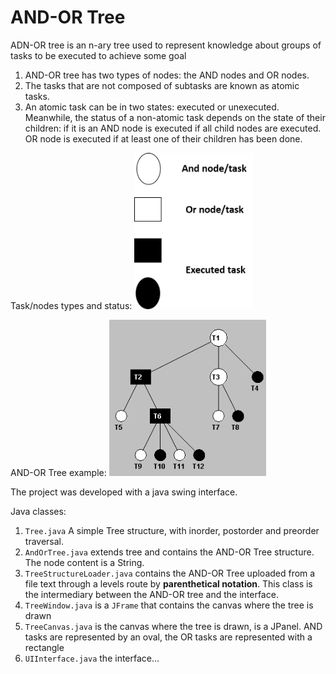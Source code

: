 # AND-OR Tree
ADN-OR tree is an n-ary tree used to represent knowledge about groups of tasks to be executed to achieve some goal

1. AND-OR tree has two types of nodes: the AND nodes and OR nodes.
2. The tasks that are not composed of subtasks are known as atomic tasks.
3. An atomic task can be in two states: executed or unexecuted. 
Meanwhile, the status of a non-atomic task depends on the state of their children: 
if it is an AND node is executed if all child nodes are executed.
OR node is executed if at least one of their children has been done.

Task/nodes types and status:
<img src="resources/images/02.png?raw=true" height="250" >

AND-OR Tree example:
<img src="resources/images/01.PNG?raw=true" height="250" >

The project was developed with a java swing interface.

Java classes:

1. `Tree.java` A simple Tree structure, with inorder, postorder and preorder traversal.
2. `AndOrTree.java` extends tree and contains the AND-OR Tree structure. The node content is a String. 
3. `TreeStructureLoader.java` contains the AND-OR Tree uploaded from a file text through a levels route by **parenthetical notation**. This class is the intermediary between the AND-OR tree and the interface.
4. `TreeWindow.java` is a `JFrame` that contains the canvas where the tree is drawn
5. `TreeCanvas.java` is the canvas where the tree is drawn, is a JPanel. AND tasks are represented by an oval, the OR tasks are represented with a rectangle
6. `UIInterface.java` the interface...  
